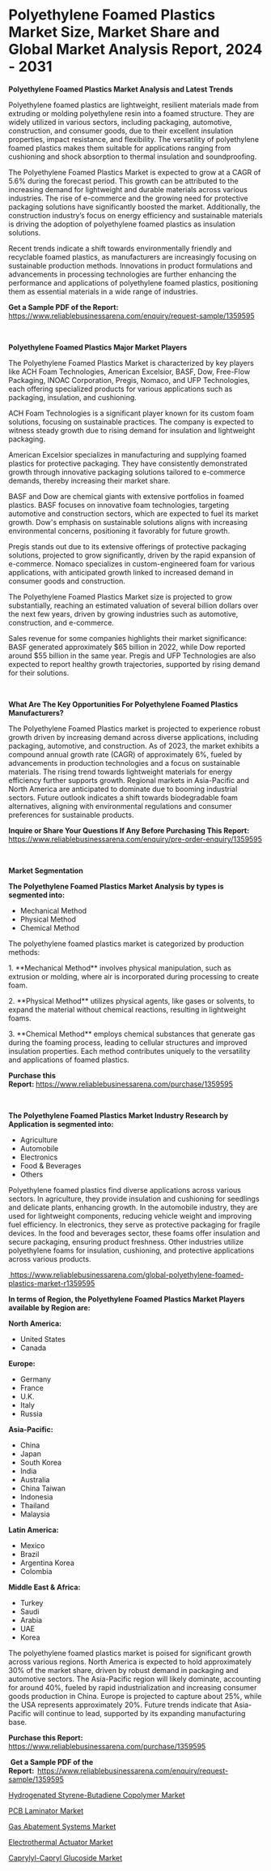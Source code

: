 <p><h1>Polyethylene Foamed Plastics Market Size, Market Share and Global Market Analysis Report, 2024 - 2031</h1></p><p><strong>Polyethylene Foamed Plastics Market Analysis and Latest Trends</strong></p>
<p><p>Polyethylene foamed plastics are lightweight, resilient materials made from extruding or molding polyethylene resin into a foamed structure. They are widely utilized in various sectors, including packaging, automotive, construction, and consumer goods, due to their excellent insulation properties, impact resistance, and flexibility. The versatility of polyethylene foamed plastics makes them suitable for applications ranging from cushioning and shock absorption to thermal insulation and soundproofing.</p><p>The Polyethylene Foamed Plastics Market is expected to grow at a CAGR of 5.6% during the forecast period. This growth can be attributed to the increasing demand for lightweight and durable materials across various industries. The rise of e-commerce and the growing need for protective packaging solutions have significantly boosted the market. Additionally, the construction industry’s focus on energy efficiency and sustainable materials is driving the adoption of polyethylene foamed plastics as insulation solutions.</p><p>Recent trends indicate a shift towards environmentally friendly and recyclable foamed plastics, as manufacturers are increasingly focusing on sustainable production methods. Innovations in product formulations and advancements in processing technologies are further enhancing the performance and applications of polyethylene foamed plastics, positioning them as essential materials in a wide range of industries.</p></p>
<p><strong>Get a Sample PDF of the Report:&nbsp;</strong> <a href="https://www.reliablebusinessarena.com/enquiry/request-sample/1359595">https://www.reliablebusinessarena.com/enquiry/request-sample/1359595</a></p>
<p>&nbsp;</p>
<p><strong>Polyethylene Foamed Plastics Major Market Players</strong></p>
<p><p>The Polyethylene Foamed Plastics Market is characterized by key players like ACH Foam Technologies, American Excelsior, BASF, Dow, Free-Flow Packaging, INOAC Corporation, Pregis, Nomaco, and UFP Technologies, each offering specialized products for various applications such as packaging, insulation, and cushioning.</p><p>ACH Foam Technologies is a significant player known for its custom foam solutions, focusing on sustainable practices. The company is expected to witness steady growth due to rising demand for insulation and lightweight packaging. </p><p>American Excelsior specializes in manufacturing and supplying foamed plastics for protective packaging. They have consistently demonstrated growth through innovative packaging solutions tailored to e-commerce demands, thereby increasing their market share.</p><p>BASF and Dow are chemical giants with extensive portfolios in foamed plastics. BASF focuses on innovative foam technologies, targeting automotive and construction sectors, which are expected to fuel its market growth. Dow's emphasis on sustainable solutions aligns with increasing environmental concerns, positioning it favorably for future growth.</p><p>Pregis stands out due to its extensive offerings of protective packaging solutions, projected to grow significantly, driven by the rapid expansion of e-commerce. Nomaco specializes in custom-engineered foam for various applications, with anticipated growth linked to increased demand in consumer goods and construction.</p><p>The Polyethylene Foamed Plastics Market size is projected to grow substantially, reaching an estimated valuation of several billion dollars over the next few years, driven by growing industries such as automotive, construction, and e-commerce.</p><p>Sales revenue for some companies highlights their market significance: BASF generated approximately $65 billion in 2022, while Dow reported around $55 billion in the same year. Pregis and UFP Technologies are also expected to report healthy growth trajectories, supported by rising demand for their solutions.</p></p>
<p>&nbsp;</p>
<p><strong>What Are The Key Opportunities For Polyethylene Foamed Plastics Manufacturers?</strong></p>
<p><p>The Polyethylene Foamed Plastics market is projected to experience robust growth driven by increasing demand across diverse applications, including packaging, automotive, and construction. As of 2023, the market exhibits a compound annual growth rate (CAGR) of approximately 6%, fueled by advancements in production technologies and a focus on sustainable materials. The rising trend towards lightweight materials for energy efficiency further supports growth. Regional markets in Asia-Pacific and North America are anticipated to dominate due to booming industrial sectors. Future outlook indicates a shift towards biodegradable foam alternatives, aligning with environmental regulations and consumer preferences for sustainable products.</p></p>
<p><strong>Inquire or Share Your Questions If Any Before Purchasing This Report:</strong> <a href="https://www.reliablebusinessarena.com/enquiry/pre-order-enquiry/1359595">https://www.reliablebusinessarena.com/enquiry/pre-order-enquiry/1359595</a></p>
<p>&nbsp;</p>
<p><strong>Market Segmentation</strong></p>
<p><strong>The Polyethylene Foamed Plastics Market Analysis by types is segmented into:</strong></p>
<p><ul><li>Mechanical Method</li><li>Physical Method</li><li>Chemical Method</li></ul></p>
<p><p>The polyethylene foamed plastics market is categorized by production methods: </p><p>1. **Mechanical Method** involves physical manipulation, such as extrusion or molding, where air is incorporated during processing to create foam.</p><p>   </p><p>2. **Physical Method** utilizes physical agents, like gases or solvents, to expand the material without chemical reactions, resulting in lightweight foams. </p><p>3. **Chemical Method** employs chemical substances that generate gas during the foaming process, leading to cellular structures and improved insulation properties. Each method contributes uniquely to the versatility and applications of foamed plastics.</p></p>
<p><strong>Purchase this Report:&nbsp;</strong><a href="https://www.reliablebusinessarena.com/purchase/1359595">https://www.reliablebusinessarena.com/purchase/1359595</a></p>
<p>&nbsp;</p>
<p><strong>The Polyethylene Foamed Plastics Market Industry Research by Application is segmented into:</strong></p>
<p><ul><li>Agriculture</li><li>Automobile</li><li>Electronics</li><li>Food & Beverages</li><li>Others</li></ul></p>
<p><p>Polyethylene foamed plastics find diverse applications across various sectors. In agriculture, they provide insulation and cushioning for seedlings and delicate plants, enhancing growth. In the automobile industry, they are used for lightweight components, reducing vehicle weight and improving fuel efficiency. In electronics, they serve as protective packaging for fragile devices. In the food and beverages sector, these foams offer insulation and secure packaging, ensuring product freshness. Other industries utilize polyethylene foams for insulation, cushioning, and protective applications across various products.</p></p>
<p><a href="https://www.reliablebusinessarena.com/global-polyethylene-foamed-plastics-market-r1359595">&nbsp;https://www.reliablebusinessarena.com/global-polyethylene-foamed-plastics-market-r1359595</a></p>
<p><strong>In terms of Region, the Polyethylene Foamed Plastics Market Players available by Region are:</strong></p>
<p>
    <p> <strong> North America: </strong>
        <ul>
            <li>United States</li>
            <li>Canada</li>
        </ul>
        </p> 
    <p> <strong> Europe: </strong>
        <ul>
            <li>Germany</li>
            <li>France</li>
            <li>U.K.</li>
            <li>Italy</li>
            <li>Russia</li>
        </ul>
        </p> 
    <p> <strong> Asia-Pacific: </strong>
        <ul>
            <li>China</li>
            <li>Japan</li>
            <li>South Korea</li>
            <li>India</li>
            <li>Australia</li>
            <li>China Taiwan</li>
            <li>Indonesia</li>
            <li>Thailand</li>
            <li>Malaysia</li>
        </ul>
        </p> 
    <p> <strong> Latin America: </strong>
        <ul>
            <li>Mexico</li>
            <li>Brazil</li>
            <li>Argentina Korea</li>
            <li>Colombia</li>
        </ul>
        </p> 
    <p> <strong> Middle East & Africa: </strong>
        <ul>
            <li>Turkey</li>
            <li>Saudi</li>
            <li>Arabia</li>
            <li>UAE</li>
            <li>Korea</li>
        </ul>
    </p>
    </p>
<p><p>The polyethylene foamed plastics market is poised for significant growth across various regions. North America is expected to hold approximately 30% of the market share, driven by robust demand in packaging and automotive sectors. The Asia-Pacific region will likely dominate, accounting for around 40%, fueled by rapid industrialization and increasing consumer goods production in China. Europe is projected to capture about 25%, while the USA represents approximately 20%. Future trends indicate that Asia-Pacific will continue to lead, supported by its expanding manufacturing base.</p></p>
<p><strong>Purchase this Report: </strong><a href="https://www.reliablebusinessarena.com/purchase/1359595">https://www.reliablebusinessarena.com/purchase/1359595</a></p>
<p>&nbsp;<strong>Get a Sample PDF of the Report:&nbsp;&nbsp;</strong><a href="https://www.reliablebusinessarena.com/enquiry/request-sample/1359595">https://www.reliablebusinessarena.com/enquiry/request-sample/1359595</a></p>
<p><strong></strong></p>
<p><p><a href="https://issuu.com/reportprime-2/docs/hydrogenated-styrene-butadiene-copo_42f09c1aebe5f9">Hydrogenated Styrene-Butadiene Copolymer Market</a></p><p><a href="https://www.linkedin.com/pulse/global-pcb-laminator-industry-types-applications-market-bfwae?trackingId=zxXi5uIuQ66SDfOc3ZdY8w%3D%3D">PCB Laminator Market</a></p><p><a href="https://www.linkedin.com/pulse/gas-abatement-systems-market-size-growth-trends-statistics-zxcfe?trackingId=9NafSt7BQ16rRvrOZAFPnw%3D%3D">Gas Abatement Systems Market</a></p><p><a href="https://www.linkedin.com/pulse/electrothermal-actuator-market-essentials-key-players-demand-tbz4e?trackingId=usHpKkCeR3aUA3X7cZPqdQ%3D%3D">Electrothermal Actuator Market</a></p><p><a href="https://issuu.com/reportprime-2/docs/caprylyl-capryl-glucoside-market-si_f0fa7bda63e973">Caprylyl-Capryl Glucoside Market</a></p></p>